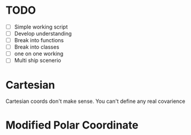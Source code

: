 # TODO
 - [ ] Simple working script
 - [ ] Develop understanding
 - [ ] Break into functions
 - [ ] Break into classes
 - [ ] one on one working
 - [ ] Multi ship scenerio

# Cartesian

Cartesian coords don't make sense.
You can't define any real covarience

# Modified Polar Coordinate
